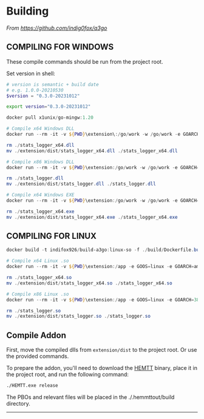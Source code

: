 # Building

*From <https://github.com/indig0fox/a3go>*

## COMPILING FOR WINDOWS

These compile commands should be run from the project root.

Set version in shell:

```powershell
# version is semantic + build date 
# e.g. 1.0.0-20210530
$version = "0.3.0-20231012"
```

```bash
export version="0.3.0-20231012"
```

```ps1
docker pull x1unix/go-mingw:1.20

# Compile x64 Windows DLL
docker run --rm -it -v ${PWD}\extension\:/go/work -w /go/work -e GOARCH=amd64 -e CGO_ENABLED=1 x1unix/go-mingw:1.20 go build -o ./dist/stats_logger_x64.dll -buildmode=c-shared -ldflags "-w -s -X main.EXTENSION_VERSION=$version" .

rm ./stats_logger_x64.dll
mv ./extension/dist/stats_logger_x64.dll ./stats_logger_x64.dll

# Compile x86 Windows DLL
docker run --rm -it -v ${PWD}\extension:/go/work -w /go/work -e GOARCH=386 -e CGO_ENABLED=1 x1unix/go-mingw:1.20 go build -o ./dist/stats_logger.dll -buildmode=c-shared -ldflags "-w -s -X main.EXTENSION_VERSION=$version" .

rm ./stats_logger.dll
mv ./extension/dist/stats_logger.dll ./stats_logger.dll

# Compile x64 Windows EXE
docker run --rm -it -v ${PWD}\extension:/go/work -w /go/work -e GOARCH=amd64 -e CGO_ENABLED=1 x1unix/go-mingw:1.20 go build -o ./dist/stats_logger_x64.exe -ldflags "-w -s -X main.EXTENSION_VERSION=$version" .

rm ./stats_logger_x64.exe
mv ./extension/dist/stats_logger_x64.exe ./stats_logger_x64.exe
```

## COMPILING FOR LINUX

```ps1
docker build -t indifox926/build-a3go:linux-so -f ./build/Dockerfile.build .

# Compile x64 Linux .so
docker run --rm -it -v ${PWD}\extension:/app -e GOOS=linux -e GOARCH=amd64 -e CGO_ENABLED=1 indifox926/build-a3go:linux-so go build -o ./dist/stats_logger_x64.so -linkshared -ldflags "-w -s -X main.EXTENSION_VERSION=$version" .

rm ./stats_logger_x64.so
mv ./extension/dist/stats_logger_x64.so ./stats_logger_x64.so

# Compile x86 Linux .so
docker run --rm -it -v ${PWD}\extension:/app -e GOOS=linux -e GOARCH=386 -e CGO_ENABLED=1 indifox926/build-a3go:linux-so go build -o ./dist/stats_logger.so -linkshared -ldflags "-w -s -X main.EXTENSION_VERSION=$version" .

rm ./stats_logger.so
mv ./extension/dist/stats_logger.so ./stats_logger.so
```

## Compile Addon

First, move the compiled dlls from `extension/dist` to the project root. Or use the provided commands.

To prepare the addon, you'll need to download the [HEMTT](https://brettmayson.github.io/HEMTT/commands/build.html) binary, place it in the project root, and run the following command:

```bash
./HEMTT.exe release
```

The PBOs and relevant files will be placed in the ./.hemmttout/build directory.

---
